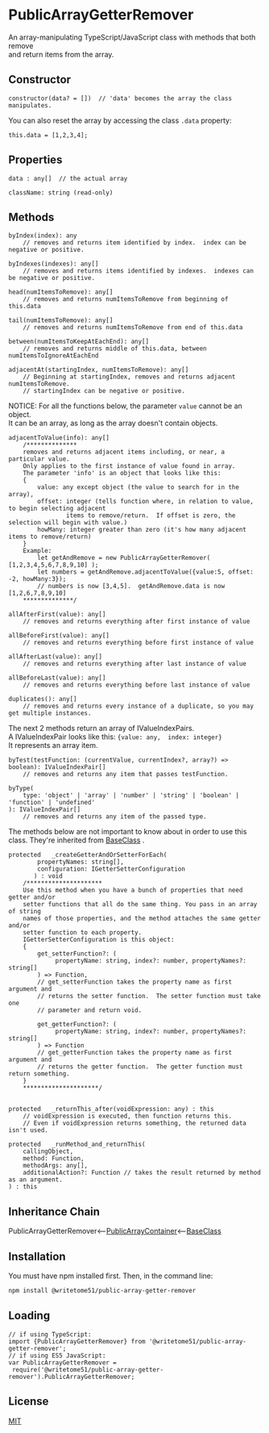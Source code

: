 # PublicArrayGetterRemover

An array-manipulating TypeScript/JavaScript class with methods that both remove   
and return items from the array.


## Constructor
```
constructor(data? = [])  // 'data' becomes the array the class manipulates.
```

You can also reset the array by accessing the class `.data` property:
```
this.data = [1,2,3,4];
```

## Properties
```
data : any[]  // the actual array

className: string (read-only)
```
	
	
## Methods
```
byIndex(index): any
    // removes and returns item identified by index.  index can be negative or positive.

byIndexes(indexes): any[]
    // removes and returns items identified by indexes.  indexes can be negative or positive.

head(numItemsToRemove): any[]
    // removes and returns numItemsToRemove from beginning of this.data

tail(numItemsToRemove): any[]
    // removes and returns numItemsToRemove from end of this.data

between(numItemsToKeepAtEachEnd): any[]
    // removes and returns middle of this.data, between numItemsToIgnoreAtEachEnd

adjacentAt(startingIndex, numItemsToRemove): any[]
    // Beginning at startingIndex, removes and returns adjacent numItemsToRemove.
    // startingIndex can be negative or positive.
```
NOTICE:  For all the functions below, the parameter `value` cannot be an object.  
It can be an array, as long as the array doesn't contain objects.
```
adjacentToValue(info): any[]
    /**************
    removes and returns adjacent items including, or near, a particular value.
    Only applies to the first instance of value found in array.
    The parameter 'info' is an object that looks like this:
    {
        value: any except object (the value to search for in the array),
        offset: integer (tells function where, in relation to value, to begin selecting adjacent
                items to remove/return.  If offset is zero, the selection will begin with value.)
        howMany: integer greater than zero (it's how many adjacent items to remove/return)
    }
    Example:
        let getAndRemove = new PublicArrayGetterRemover( [1,2,3,4,5,6,7,8,9,10] );
        let numbers = getAndRemove.adjacentToValue({value:5, offset: -2, howMany:3});
        // numbers is now [3,4,5].  getAndRemove.data is now [1,2,6,7,8,9,10]
    **************/
            
allAfterFirst(value): any[]
    // removes and returns everything after first instance of value

allBeforeFirst(value): any[]
    // removes and returns everything before first instance of value

allAfterLast(value): any[]
    // removes and returns everything after last instance of value

allBeforeLast(value): any[]
    // removes and returns everything before last instance of value

duplicates(): any[]
    // removes and returns every instance of a duplicate, so you may get multiple instances.
```

The next 2 methods return an array of IValueIndexPairs.   
A IValueIndexPair looks like this:  `{value: any,  index: integer}`  
It represents an array item.
```
byTest(testFunction: (currentValue, currentIndex?, array?) => boolean): IValueIndexPair[]
    // removes and returns any item that passes testFunction.

byType(
    type: 'object' | 'array' | 'number' | 'string' | 'boolean' | 'function' | 'undefined'
): IValueIndexPair[]
    // removes and returns any item of the passed type.
``` 
The methods below are not important to know about in order to use this  
class.  They're inherited from [BaseClass](https://github.com/writetome51/typescript-base-class#baseclass) .
``` 
protected   _createGetterAndOrSetterForEach(
		propertyNames: string[],
		configuration: IGetterSetterConfiguration
	   ) : void
    /*********************
    Use this method when you have a bunch of properties that need getter and/or 
    setter functions that all do the same thing. You pass in an array of string 
    names of those properties, and the method attaches the same getter and/or 
    setter function to each property.
    IGetterSetterConfiguration is this object:
    {
        get_setterFunction?: (
             propertyName: string, index?: number, propertyNames?: string[]
        ) => Function,
	    // get_setterFunction takes the property name as first argument and 
	    // returns the setter function.  The setter function must take one 
	    // parameter and return void.
	    
        get_getterFunction?: (
             propertyName: string, index?: number, propertyNames?: string[]
        ) => Function
	    // get_getterFunction takes the property name as first argument and 
	    // returns the getter function.  The getter function must return something.
    }
    *********************/ 
	   
	   
protected   _returnThis_after(voidExpression: any) : this
    // voidExpression is executed, then function returns this.
    // Even if voidExpression returns something, the returned data isn't used.

protected   _runMethod_and_returnThis(
    callingObject, 
    method: Function, 
    methodArgs: any[], 
    additionalAction?: Function // takes the result returned by method as an argument.
) : this
```

## Inheritance Chain

PublicArrayGetterRemover<--[PublicArrayContainer](https://github.com/writetome51/public-array-container#publicarraycontainer)<--[BaseClass](https://github.com/writetome51/typescript-base-class#baseclass)


## Installation

You must have npm installed first.  Then, in the command line:

```bash
npm install @writetome51/public-array-getter-remover
```

## Loading

    // if using TypeScript:
    import {PublicArrayGetterRemover} from '@writetome51/public-array-getter-remover';
    // if using ES5 JavaScript:
    var PublicArrayGetterRemover = 
	 require('@writetome51/public-array-getter-remover').PublicArrayGetterRemover;



## License
[MIT](https://choosealicense.com/licenses/mit/)